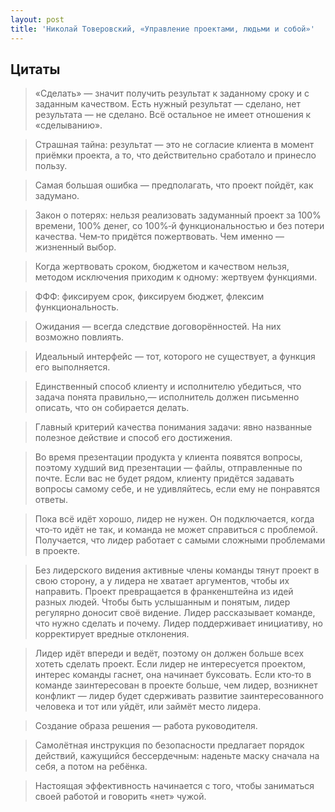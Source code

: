 ```yaml
---
layout: post
title: 'Николай Товеровский, «Управление проектами, людьми и собой»'
---
```


## Цитаты
>«Сделать» — значит получить результат к заданному сроку и с заданным качеством. Есть нужный результат — сделано, нет результата — не сделано. Всё остальное не имеет отношения к «сделыванию».

>Страшная тайна: результат — это не согласие клиента в момент приёмки проекта, а то, что действительно сработало и принесло пользу. 

>Самая большая ошибка — предполагать, что проект пойдёт, как задумано.

>Закон о потерях: нельзя реализовать задуманный проект за 100% времени, 100% денег, со 100%‑й функциональностью и без потери качества. Чем‑то придётся пожертвовать. Чем именно — жизненный выбор.

>Когда жертвовать сроком, бюджетом и качеством нельзя, методом исключения приходим к одному: жертвуем функциями.

>ФФФ: фиксируем срок, фиксируем бюджет, флексим функциональность.

>Ожидания — всегда следствие договорённостей. На них возможно повлиять.

>Идеальный интерфейс — тот, которого не существует, а функция его выполняется.

>Единственный способ клиенту и исполнителю убедиться, что задача понята правильно,— исполнитель должен письменно описать, что он собирается делать.

>Главный критерий качества понимания задачи: явно названные полезное действие и способ его достижения.

>Во время презентации продукта у клиента появятся вопросы, поэтому худший вид презентации — файлы, отправленные по почте. Если вас не будет рядом, клиенту придётся задавать вопросы самому себе, и не удивляйтесь, если ему не понравятся ответы.

>Пока всё идёт хорошо, лидер не нужен. Он подключается, когда что‑то идёт не так, и команда не может справиться с проблемой. Получается, что лидер работает с самыми сложными проблемами в проекте.

>Без лидерского видения активные члены команды тянут проект в свою сторону, а у лидера не хватает аргументов, чтобы их направить. Проект превращается в франкенштейна из идей разных людей.
Чтобы быть услышанным и понятым, лидер регулярно доносит своё видение. Лидер рассказывает команде, что нужно сделать и почему. Лидер поддерживает инициативу, но корректирует вредные отклонения.

>Лидер идёт впереди и ведёт, поэтому он должен больше всех хотеть сделать проект. Если лидер не интересуется проектом, интерес команды гаснет, она начинает буксовать.
Если кто‑то в команде заинтересован в проекте больше, чем лидер, возникнет конфликт — лидер будет сдерживать развитие заинтересованного человека и тот или уйдёт, или займёт место лидера.

>Создание образа решения — работа руководителя. 

>Самолётная инструкция по безопасности предлагает порядок действий, кажущийся бессердечным: наденьте маску сначала на себя, а потом на ребёнка.

>Настоящая эффективность начинается с того, чтобы заниматься своей работой и говорить «нет» чужой.
